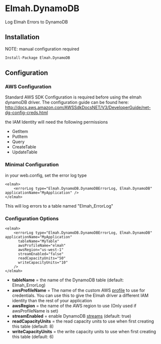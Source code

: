 # Elmah.DynamoDB

Log Elmah Errors to DynamoDB


## Installation

NOTE: manual configuration required
```ps
Install-Package Elmah.DynamoDB
```

## Configuration

### AWS Configuration

Standard AWS SDK Configuration is required before using the elmah dynamoDB driver. The configuration guide can be found here: http://docs.aws.amazon.com/AWSSdkDocsNET/V3/DeveloperGuide/net-dg-config-creds.html

the IAM Identity will need the following permissions

* GetItem
* PutItem
* Query
* CreateTable
* UpdateTable

### Minimal Configuration
in your web.config, set the error log type

```
<elmah>
    <errorLog type="Elmah.DynamoDB.DynamoDBErrorLog, Elmah.DynamoDB" applicationName="MyApplication" />
</elmah>
```

This will log errors to a table named "Elmah_ErrorLog"
### Configuration Options
```
<elmah>
    <errorLog type="Elmah.DynamoDB.DynamoDBErrorLog, Elmah.DynamoDB" applicationName="MyApplication" 
      tableName="MyTable"
      awsProfileName="elmah"
      awsRegion="us-west-1"
      streamEnabled="false"
      readCapacityUnits="50"
      writeCapacityUnits="10"
    />
</elmah>
```
* **tableName** = the name of the DynamoDB table (default: Elmah_ErrorLog)
* **awsProfileName** = The name of the custom AWS [profile](https://blogs.aws.amazon.com/net/post/Tx1310VG2O81PSY/Referencing-Credentials-using-Profiles) to use for credentials. You can use this to give the Elmah driver a different IAM identity than the rest of your application
* **awsRegion** = the name of the AWS region to use (Only used if awsProfileName is set)
* **streamEnabled** = enable DynamoDB [streams](http://docs.aws.amazon.com/amazondynamodb/latest/developerguide/Streams.html) (default: true)
* **readCapacityUnits** = the read capacity units to use when first creating this table (default: 8)
* **writeCapacityUnits** = the write capacity units to use when first creating this table (default: 6)

 







